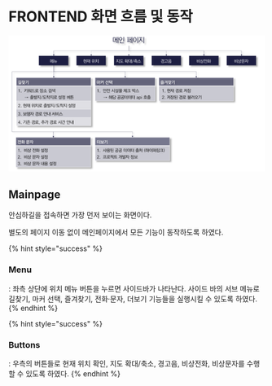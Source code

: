 # FRONTEND 화면 흐름 및 동작

![IA 정보구조도  ](<../../.gitbook/assets/사이트 구성도.png>)

## Mainpage

안심하길을 접속하면 가장 먼저 보이는 화면이다.&#x20;

별도의 페이지 이동 없이 메인페이지에서 모든 기능이 동작하도록 하였다.&#x20;

{% hint style="success" %}
### Menu

: 좌측 상단에 위치 메뉴 버튼을 누르면 사이드바가 나타난다. 사이드 바의 서브 메뉴로 길찾기, 마커 선택, 즐겨찾기, 전화·문자, 더보기 기능들을 실행시킬 수 있도록 하였다.      &#x20;
{% endhint %}

{% hint style="success" %}
### Buttons

: 우측의 버튼들로 현재 위치 확인, 지도 확대/축소, 경고음, 비상전화, 비상문자를 수행할 수 있도록 하였다.    &#x20;
{% endhint %}
